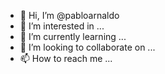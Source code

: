 - 👋 Hi, I’m @pabloarnaldo
- 👀 I’m interested in ...
- 🌱 I’m currently learning ...
- 💞️ I’m looking to collaborate on ...
- 📫 How to reach me ...

<!---
pabloarnaldo/pabloarnaldo is a ✨ special ✨ repository because its `README.md` (this file) appears on your GitHub profile.
You can click the Preview link to take a look at your changes.
--->
